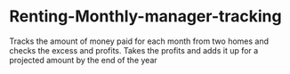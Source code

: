 # Renting-Monthly-manager-tracking
Tracks the amount of money paid for each month from two homes and checks the excess and profits. Takes the profits and adds it up for a projected amount by the end of the year 

